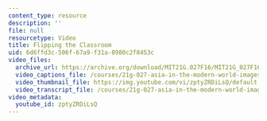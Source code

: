 ```yaml
---
content_type: resource
description: ''
file: null
resourcetype: Video
title: Flipping the Classroom
uid: 6d6ffd3c-506f-67a9-f31a-8980c2f8453c
video_files:
  archive_url: https://archive.org/download/MIT21G.027F16/MIT21G_027F16_educator_04_300k.mp4
  video_captions_file: /courses/21g-027-asia-in-the-modern-world-images-representations-fall-2016/dcece043b733514797cba8c633c19f33_zptyZRDiLsQ.vtt
  video_thumbnail_file: https://img.youtube.com/vi/zptyZRDiLsQ/default.jpg
  video_transcript_file: /courses/21g-027-asia-in-the-modern-world-images-representations-fall-2016/60476c2ba84a9b8c4e1f947fe98befd7_zptyZRDiLsQ.pdf
video_metadata:
  youtube_id: zptyZRDiLsQ
---
```

